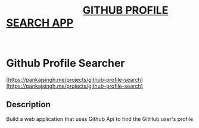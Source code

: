 # &nbsp;&nbsp;&nbsp;&nbsp;&nbsp;&nbsp;&nbsp;&nbsp;&nbsp;&nbsp;&nbsp;&nbsp;&nbsp;&nbsp;&nbsp;&nbsp;&nbsp;&nbsp;&nbsp;&nbsp;&nbsp;&nbsp;&nbsp;&nbsp;&nbsp;&nbsp;&nbsp;&nbsp;&nbsp;&nbsp; [GITHUB PROFILE SEARCH APP](https://pankajsingh.me/projects/github-profile-search)
<br/>

# Github Profile Searcher
[https://pankajsingh.me/projects/github-profile-search](https://pankajsingh.me/projects/github-profile-search)

## Description
Build a web application that uses Github Api to find the GitHub user's profile

